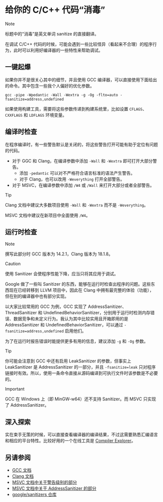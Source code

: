 # 给你的 C/C++ 代码“消毒”

> [!NOTE]
>
> 标题中的“消毒”是英文单词 sanitize 的直接翻译。

在调试 C/C++ 代码的时候，可能会遇到一些比较怪异（看起来不合理）的程序行为，此时可以利用好编译器的一些特性来帮助调试。

## 一键起爆

如果你并不是很关心其中的细节，并且使用 GCC 编译器，可以直接使用下面给出的命令。其中包含一些我个人偏好的优化参数。

```shell
gcc -pipe -Wpedantic -Wall -Wextra -g -Og -flto=auto -fsanitize=address,undefined
```

如果使用构建工具，需要将这些参数传递到构建系统里，比如设置 `CFLAGS`、`CXXFLAGS` 和 `LDFLAGS` 环境变量。

## 编译时检查

在程序编译时，有一些警告默认是关闭的，将这些警告打开可能有助于定位有问题的代码。

- 对于 GGC 和 Clang，在编译参数中添加 `-Wall` 和 `-Wextra` 即可打开大部分警告。
  - 添加 `-pedantic` 可以对不严格符合语言标准的语法产生警告。
  - 对于 Clang，也可以改用 `-Weverything` 打开全部警告。
- 对于 MSVC，在编译参数中添加 `/W4` 或 `/Wall` 来打开大部分或者全部警告。

> [!TIP]
>
> Clang 文档中建议大多数项目使用 `-Wall` 和 `-Wextra` 而不是 `-Weverything`。
>
> MSVC 文档中建议在新项目中全面使用 `/W4`。

## 运行时检查

> [!NOTE]
>
> 撰写此部分时 GCC 版本为 14.2.1，Clang 版本为 18.1.8。

> [!CAUTION]
>
> 使用 Sanitizer 会使程序性能下降，应当只将其应用于调试。

Google 做了一些叫 Sanitizer 的东西，能够在运行时检查出程序的问题。这些东西现在已经转移到 LLVM 项目中，因此在 Clang 中拥有最完整的体验（功能），但在别的编译器中也有部分实现。

以大家比较常用的 GCC 为例，GCC 实现了 AddressSanitizer、ThreadSanitizer 和 UndefinedBehaviorSanitizer，分别用于运行时检测内存错误、数据竞争和未定义行为。我认为其中比较实用且开箱即用的是 AddressSanitizer 和 UndefinedBehaviorSanitizer，可以通过 `-fsanitize=address,undefined` 启用他们。

为了在运行时报告错误时能提供更多有用的信息，建议添加 `-g` 和 `-Og` 参数。

> [!TIP]
>
> 你可能会注意到 GCC 中还有启用 LeakSanitizer 的参数，但事实上 LeakSanitizer 是 AddressSanitizer 的一部分，并且 `-fsanitize=leak` 只对程序链接时有效。所以，使用一条命令直接从源码编译到可执行文件时该参数是不必要的。

> [!IMPORTANT]
>
> GCC 在 Windows 上（即 MinGW-w64）还不支持 Sanitizer。而 MSVC 只实现了 AddressSanitizer。

## 深入探索

实在束手无策的时候，可以直接查看编译器的编译结果，不过这需要熟悉汇编语言和相应的平台特性。比较好用的一个在线工具是 [Compiler Explorer](https://godbolt.org/)。

## 另请参阅

- [GCC 文档](https://gcc.gnu.org/onlinedocs/)
- [Clang 文档](https://clang.llvm.org/docs/)
- [MSVC 文档中关于警告级别的部分](https://learn.microsoft.com/zh-cn/cpp/build/reference/compiler-option-warning-level)
- [MSVC 文档中关于 AddressSanitizer 的部分](https://learn.microsoft.com/zh-cn/cpp/sanitizers/asan)
- [google/sanitizers 仓库](https://github.com/google/sanitizers)
